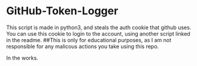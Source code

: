 # GitHub-Token-Logger
This script is made in python3, and steals the auth cookie that github uses. You can use this cookie to login to the account, using another script linked in the readme.
##This is only for educational purposes, as I am not responsible for any malicous actions you take using this repo.

In the works.
